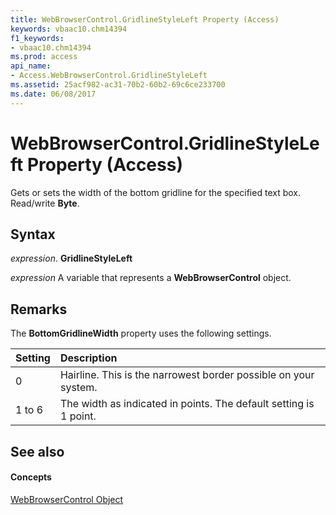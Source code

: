 ```yaml
---
title: WebBrowserControl.GridlineStyleLeft Property (Access)
keywords: vbaac10.chm14394
f1_keywords:
- vbaac10.chm14394
ms.prod: access
api_name:
- Access.WebBrowserControl.GridlineStyleLeft
ms.assetid: 25acf982-ac31-70b2-60b2-69c6ce233700
ms.date: 06/08/2017
---
```



# WebBrowserControl.GridlineStyleLeft Property (Access)

Gets or sets the width of the bottom gridline for the specified text box. Read/write **Byte**.


## Syntax

 _expression_. **GridlineStyleLeft**

 _expression_ A variable that represents a **WebBrowserControl** object.


## Remarks

The **BottomGridlineWidth** property uses the following settings.



|**Setting**|**Description**|
|:-----|:-----|
|0| Hairline. This is the narrowest border possible on your system.|
|1 to 6|The width as indicated in points. The default setting is 1 point.|

## See also


#### Concepts


[WebBrowserControl Object](webbrowsercontrol-object-access.md)

